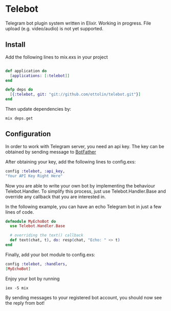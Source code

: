 Telebot
=======

Telegram bot plugin system written in Elixir.
Working in progress. File upload (e.g. video/audio) is not yet supported.

## Install
Add the following lines to mix.exs in your project
```elixir

def application do
  [applications: [:telebot]]
end

defp deps do
  [{:telebot, git: "git://github.com/ottolin/telebot.git"}]
end
```

Then update dependencies by:
```
mix deps.get
```

## Configuration
In order to work with Telegram server, you need an api key.
The key can be obtained by sending message to [BotFather](https://telegram.me/BotFather)

After obtaining your key, add the following lines to config.exs:
```elixir
config :telebot, :api_key,
"Your API Key Right Here"
```

Now you are able to write your own bot by implementing the behaviour Telebot.Handler.
To simplify this process, just use Telebot.Handler.Base and override any callback that you are interested in.

In the following example, you can have an echo Telegram bot in just a few lines of code.
```elixir
defmodule MyEchoBot do
  use Telebot.Handler.Base

  # overriding the text() callback
  def text(chat, t), do: resp(chat, "Echo: " <> t)
end
```

Finally, add your bot module to config.exs:
```elixir
config :telebot, :handlers,
[MyEchoBot]
```

Enjoy your bot by running
```
iex -S mix
```

By sending messages to your registered bot account, you should now see the reply from bot!


